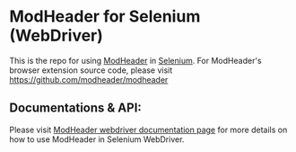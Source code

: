 # ModHeader for Selenium (WebDriver)

This is the repo for using [ModHeader](https://chrome.google.com/webstore/detail/modheader/idgpnmonknjnojddfkpgkljpfnnfcklj) in [Selenium](https://www.seleniumhq.org/). For ModHeader's browser extension source code, please visit https://github.com/modheader/modheader

## Documentations & API:

Please visit [ModHeader webdriver documentation page](https://modheader.com/docs/advanced/selenium-webdriver) for
more details on how to use ModHeader in Selenium WebDriver.
